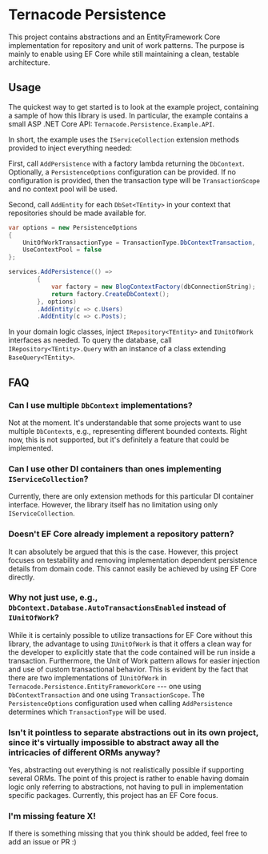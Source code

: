 ﻿# Ternacode Persistence
This project contains abstractions and an EntityFramework Core implementation for repository and unit of work patterns. The purpose is mainly to enable using EF Core while still maintaining a clean, testable architecture.

## Usage
The quickest way to get started is to look at the example project, containing a sample of how this library is used. In particular, the example contains a small ASP .NET Core API: ```Ternacode.Persistence.Example.API```.

In short, the example uses the ```IServiceCollection``` extension methods provided to inject everything needed:

First, call ```AddPersistence``` with a factory lambda returning the ```DbContext```. Optionally, a ```PersistenceOptions``` configuration can be provided. If no configuration is provided, then the transaction type will be ```TransactionScope``` and no context pool will be used.

Second, call ```AddEntity``` for each ```DbSet<TEntity>``` in your context that repositories should be made available for.

```csharp
var options = new PersistenceOptions
{
    UnitOfWorkTransactionType = TransactionType.DbContextTransaction,
    UseContextPool = false
};

services.AddPersistence(() =>
        {
            var factory = new BlogContextFactory(dbConnectionString);
            return factory.CreateDbContext();
        }, options)
        .AddEntity(c => c.Users)
        .AddEntity(c => c.Posts);
```

In your domain logic classes, inject ```IRepository<TEntity>``` and ```IUnitOfWork``` interfaces as needed. To query the database, call ```IRepository<TEntity>.Query``` with an instance of a class extending ```BaseQuery<TEntity>```.

## FAQ

### Can I use multiple ```DbContext``` implementations?
Not at the moment. It's understandable that some projects want to use multiple ```DbContext```s, e.g., representing different bounded contexts. Right now, this is not supported, but it's definitely a feature that could be implemented.

### Can I use other DI containers than ones implementing ```IServiceCollection```?
Currently, there are only extension methods for this particular DI container interface. However, the library itself has no limitation using only ```IServiceCollection```.

### Doesn't EF Core already implement a repository pattern?
It can absolutely be argued that this is the case. However, this project focuses on testability and removing implementation dependent persistence details from domain code. This cannot easily be achieved by using EF Core directly.

### Why not just use, e.g., ```DbContext.Database.AutoTransactionsEnabled``` instead of ```IUnitOfWork```?
While it is certainly possible to utilize transactions for EF Core without this library, the advantage to using ```IUnitOfWork``` is that it offers a clean way for the developer to explicitly state that the code contained will be run inside a transaction. Furthermore, the Unit of Work pattern allows for easier injection and use of custom transactional behavior. This is evident by the fact that there are two implementations of ```IUnitOfWork``` in ```Ternacode.Persistence.EntityFrameworkCore``` --- one using ```DbContextTransaction``` and one using ```TransactionScope```. The ```PersistenceOptions``` configuration used when calling ```AddPersistence``` determines which ```TransactionType``` will be used.

### Isn't it pointless to separate abstractions out in its own project, since it's virtually impossible to abstract away all the intricacies of different ORMs anyway?
Yes, abstracting out everything is not realistically possible if supporting several ORMs. The point of this project is rather to enable having domain logic only referring to abstractions, not having to pull in implementation specific packages. Currently, this project has an EF Core focus.

### I'm missing feature X!
If there is something missing that you think should be added, feel free to add an issue or PR :)

